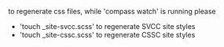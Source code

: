 to regenerate css files, while 'compass watch' is running please
- 'touch _site-svcc.scss' to regenerate SVCC site styles
- 'touch _site-cssc.scss' to regenerate CSSC site styles
